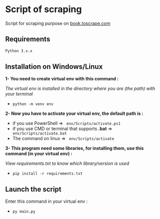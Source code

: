 # Script of scraping
Script for scraping purpose on [book.toscrape.com](http://books.toscrape.com/)
## Requirements
```bash
Python 3.x.x
```
## Installation on Windows/Linux
__1- You need to create virtual env with this command :__

*The virtual env is installed in the directory where you are (the path) with your terminal*

- ```python -m venv env```

__2- Now you have to activate your virtual env, the default path is :__
- if you use PowerShell =>
``` env/Scripts/activate.ps1```
- if you use CMD or terminal that supports __.bat__ =>
``` env/Scripts/activate.bat```
- The command on linux =>
``` env/Scripts/activate```

__3- This program need some libraries, for installing them, use this command (in your virtual env) :__

*View requirements.txt to know which library/version is used*

- ```pip install -r requirements.txt```

## Launch the script
Enter this command in your virtual env :

- ```py main.py```
